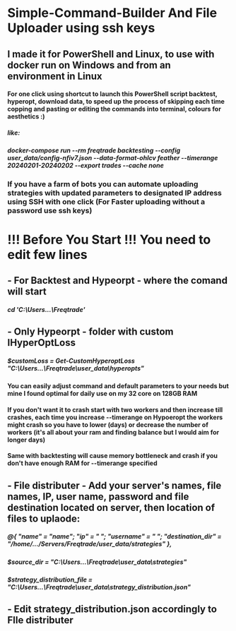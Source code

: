 # Simple-Command-Builder And File Uploader using ssh keys
## I made it for PowerShell and Linux, to use with docker run on Windows and from an environment in Linux

#### For one click using shortcut to launch this PowerShell script backtest, hyperopt, download data, to speed up the process of skipping each time copping and pasting or editing the commands into terminal, colours for aesthetics :)
##### like:
##### docker-compose run --rm freqtrade backtesting --config user_data/config-nfiv7.json --data-format-ohlcv feather --timerange 20240201-20240202 --export trades --cache none

### If you have a farm of bots you can automate uploading strategies with updated parameters to designated IP address using SSH with one click (For Faster uploading without a password use ssh keys)


# !!! Before You Start !!! You need to edit few lines

## - For Backtest and Hypeorpt - where the comand will start
##### cd 'C:\Users\...\Freqtrade'
## - Only Hypeorpt - folder with custom IHyperOptLoss
##### $customLoss = Get-CustomHyperoptLoss "C:\Users\...\Freqtrade\user_data\hyperopts"

#### You can easily adjust command and default parameters to your needs but mine I found optimal for daily use on my 32 core on 128GB RAM
#### If you don't want it to crash start with two workers and then increase till crashes, each time you increase --timerange on Hypoeropt the workers might crash so you have to lower (days) or decrease the number of workers (it's all about your ram and finding balance but I would aim for longer days)
#### Same with backtesting will cause memory bottleneck and crash if you don't have enough RAM for --timerange specified

## - File distributer - Add your server's names, file names, IP, user name, password and file destination located on server, then location of files to uplaode:
##### @{ "name" = "name"; "ip" = "       "; "username" = "          "; "destination_dir" = "/home/.../Servers/Freqtrade/user_data/strategies" },
##### $source_dir = "C:\Users\...\Freqtrade\user_data\strategies"
##### $strategy_distribution_file = "C:\Users\...\Freqtrade\user_data\strategy_distribution.json"

## - Edit strategy_distribution.json accordingly to FIle distributer

